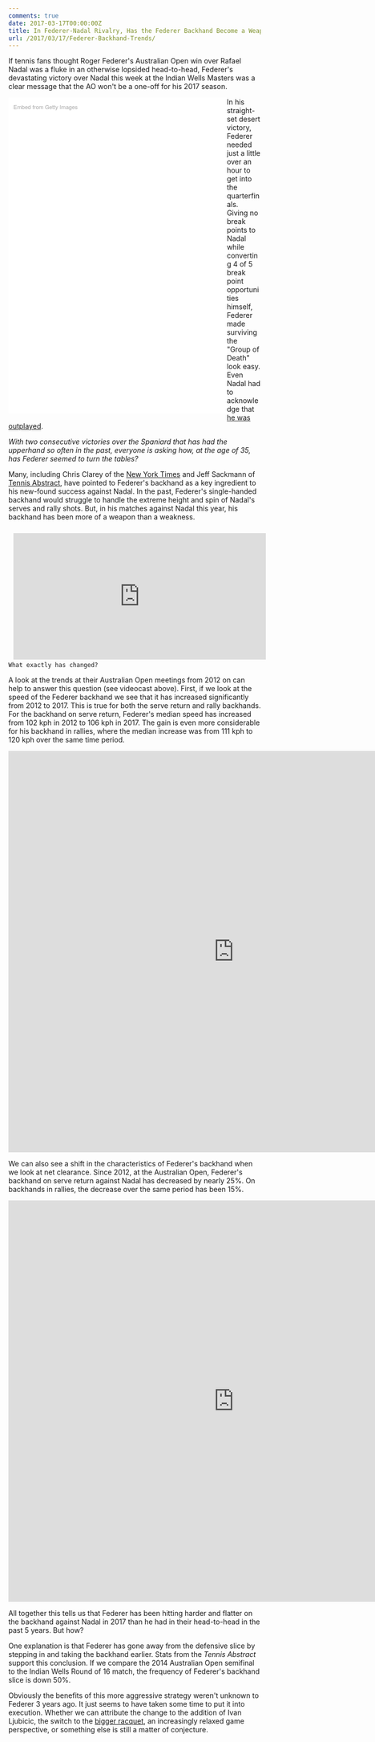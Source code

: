 ```yaml
---
comments: true
date: 2017-03-17T00:00:00Z
title: In Federer-Nadal Rivalry, Has the Federer Backhand Become a Weapon?
url: /2017/03/17/Federer-Backhand-Trends/
---
```


If tennis fans thought Roger Federer's Australian Open win over Rafael Nadal was a fluke in an otherwise lopsided head-to-head, Federer's devastating victory over Nadal this week at the Indian Wells Masters was a clear message that the AO won't be a one-off for his 2017 season. 

<!--more-->

<div class="getty embed image" style="background-color:#fff;display:inline-block;font-family:'Helvetica Neue',Helvetica,Arial,sans-serif;color:#a7a7a7;font-size:11px;width:100%;max-width:416px;float: left; padding:2%;"><div style="padding:0;margin:0;text-align:left;"><a href="http://www.gettyimages.com/detail/653636364" target="_blank" style="color:#a7a7a7;text-decoration:none;font-weight:normal !important;border:none;display:inline-block;">Embed from Getty Images</a></div><div style="overflow:hidden;position:relative;height:0;padding:142.788462% 0 0 0;width:100%;"><iframe src="//embed.gettyimages.com/embed/653636364?et=vFIVJQhHQEFqpl5jLqBgfQ&tld=com&viewMoreLink=off&sig=b5iposZs_RCjOxkPJYiKYFVEJNkr4PrWLelp5scXvwo=&caption=true" width="416" height="594" scrolling="no" frameborder="0" style="display:inline-block;position:absolute;top:0;left:0;width:100%;height:100%;margin:0;"></iframe></div><p style="margin:0;"></p></div>

In his straight-set desert victory, Federer needed just a little over an hour to get into the quarterfinals. Giving no break points to Nadal while converting 4 of 5 break point opportunities himself, Federer made surviving the "Group of Death" look easy. Even Nadal had to acknowledge that [he was outplayed](http://www.atpworldtour.com/en/news/nadal-indian-wells-2017-wednesday). 


_With two consecutive victories over the Spaniard that has had the upperhand so often in the past, everyone is asking how, at the age of 35, has Federer seemed to turn the tables?_


Many, including Chris Clarey of the [New York Times](https://nyti.ms/2m2eHqd) and Jeff Sackmann of [Tennis Abstract](http://www.tennisabstract.com/blog/2017/01/30/the-federer-backhand-that-finally-beat-nadal/), have pointed to Federer's backhand as a key ingredient to his new-found success against Nadal. In the past, Federer's single-handed backhand would struggle to handle the extreme height and spin of Nadal's serves and rally shots. But, in his matches against Nadal this year, his backhand has been more of a weapon than a weakness.

<div style="position:relative;height:0;padding-bottom:50%;"><iframe src="https://www.youtube.com/embed/sXMAAcQK71U?ecver=2" width="640" height="360" frameborder="0" style="position:absolute;width:100%;height:100%;left:0;padding:2%;" allowfullscreen></iframe></div>

`What exactly has changed?`

A look at the trends at their Australian Open meetings from 2012 on can help to answer this question (see videocast above). First, if we look at the speed of the Federer backhand we see that it has increased significantly from 2012 to 2017. This is true for both the serve return and rally backhands. For the backhand on serve return, Federer's median speed has increased from 102 kph in 2012 to 106 kph in 2017. The gain is even more considerable for his backhand in rallies, where the median increase was from 111 kph to 120 kph over the same time period.

<iframe width="900" height="800" frameborder="0" scrolling="no" src="https://plot.ly/~on-the-t/1136.embed"></iframe>


We can also see a shift in the characteristics of Federer's backhand when we look at net clearance. Since 2012, at the Australian Open, Federer's backhand on serve return against Nadal has decreased by nearly 25%. On backhands in rallies, the decrease over the same period has been 15%.

<iframe width="900" height="800" frameborder="0" scrolling="no" src="https://plot.ly/~on-the-t/1138.embed"></iframe>


All together this tells us that Federer has been hitting harder and flatter on the backhand against Nadal in 2017 than he had in their head-to-head in the past 5 years. But how?


One explanation is that Federer has gone away from the defensive slice by stepping in and taking the backhand earlier. Stats from the _Tennis Abstract_ support this conclusion. If we compare the 2014 Australian Open semifinal to the Indian Wells Round of 16 match, the frequency of Federer's backhand slice is down 50%. 

Obviously the benefits of this more aggressive strategy weren't unknown to Federer 3 years ago. It just seems to have taken some time to put it into execution. Whether we can attribute the change to the addition of Ivan Ljubicic, the switch to the [bigger racquet](http://www.tennis.com/pro-game/2017/03/roger-federer-racquet-change-backhand-rafael-nadal-indian-wells/64840/), an increasingly relaxed game perspective, or something else is still a matter of conjecture. 



